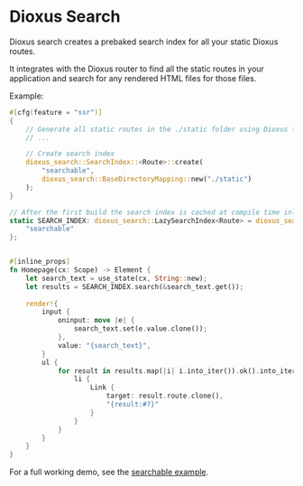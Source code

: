 # Dioxus Search

Dioxus search creates a prebaked search index for all your static Dioxus routes.

It integrates with the Dioxus router to find all the static routes in your application and search for any rendered HTML files for those files.

Example:

```rust
#[cfg(feature = "ssr")]
{
    // Generate all static routes in the ./static folder using Dioxus fullstack
    // ...

    // Create search index
    dioxus_search::SearchIndex::<Route>::create(
        "searchable",
        dioxus_search::BaseDirectoryMapping::new("./static")
    );
}

// After the first build the search index is cached at compile time inline in your program
static SEARCH_INDEX: dioxus_search::LazySearchIndex<Route> = dioxus_search::load_search_index! {
    "searchable"
};


#[inline_props]
fn Homepage(cx: Scope) -> Element {
    let search_text = use_state(cx, String::new);
    let results = SEARCH_INDEX.search(&search_text.get());
    
    render!{
        input {
            oninput: move |e| {
                search_text.set(e.value.clone());
            },
            value: "{search_text}",
        }
        ul {
            for result in results.map(|i| i.into_iter()).ok().into_iter().flatten() {
                li {
                    Link {
                        target: result.route.clone(),
                        "{result:#?}"
                    }
                }
            }
        }
    }
}
```

For a full working demo, see the [searchable example](./examples/searchable/).
